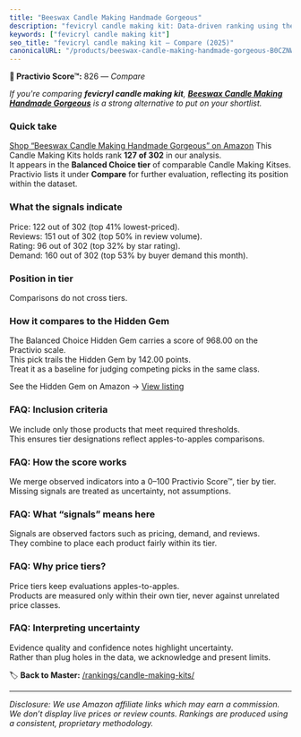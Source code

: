 ```yaml
---
title: "Beeswax Candle Making Handmade Gorgeous"
description: "fevicryl candle making kit: Data-driven ranking using the Practivio Score™. Positioned by quality, value, demand, findability, momentum."
keywords: ["fevicryl candle making kit"]
seo_title: "fevicryl candle making kit — Compare (2025)"
canonicalURL: "/products/beeswax-candle-making-handmade-gorgeous-B0CZNWKH7J/"
---
```


**🛒 Practivio Score™:** 826 — _Compare_


*If you're comparing **fevicryl candle making kit**, **[Beeswax Candle Making Handmade Gorgeous](https://www.amazon.com/dp/B0CZNWKH7J?tag=practivio-20)** is a strong alternative to put on your shortlist.*
### Quick take
[Shop “Beeswax Candle Making Handmade Gorgeous” on Amazon](https://www.amazon.com/dp/B0CZNWKH7J?tag=practivio-20)
This Candle Making Kits holds rank **127 of 302** in our analysis.  
It appears in the **Balanced Choice tier** of comparable Candle Making Kitses.  
Practivio lists it under **Compare** for further evaluation, reflecting its position within the dataset.

### What the signals indicate
Price: 122 out of 302 (top 41% lowest-priced).  
Reviews: 151 out of 302 (top 50% in review volume).  
Rating: 96 out of 302 (top 32% by star rating).  
Demand: 160 out of 302 (top 53% by buyer demand this month).

### Position in tier
Comparisons do not cross tiers.

### How it compares to the Hidden Gem
The Balanced Choice Hidden Gem carries a score of 968.00 on the Practivio scale.  
This pick trails the Hidden Gem by 142.00 points.  
Treat it as a baseline for judging competing picks in the same class.  

See the Hidden Gem on Amazon → [View listing](https://www.amazon.com/dp/B09G74PT1J?tag=practivio-20)

### FAQ: Inclusion criteria
We include only those products that meet required thresholds.  
This ensures tier designations reflect apples-to-apples comparisons.

### FAQ: How the score works
We merge observed indicators into a 0–100 Practivio Score™, tier by tier.  
Missing signals are treated as uncertainty, not assumptions.

### FAQ: What “signals” means here
Signals are observed factors such as pricing, demand, and reviews.  
They combine to place each product fairly within its tier.

### FAQ: Why price tiers?
Price tiers keep evaluations apples-to-apples.  
Products are measured only within their own tier, never against unrelated price classes.

### FAQ: Interpreting uncertainty
Evidence quality and confidence notes highlight uncertainty.  
Rather than plug holes in the data, we acknowledge and present limits.

<!-- Missing template for Compare/CompareWithinPriceClass -->


🏷️ **Back to Master:** [/rankings/candle-making-kits/](/rankings/candle-making-kits/)

---
_Disclosure: We use Amazon affiliate links which may earn a commission. We don’t display live prices or review counts. Rankings are produced using a consistent, proprietary methodology._
